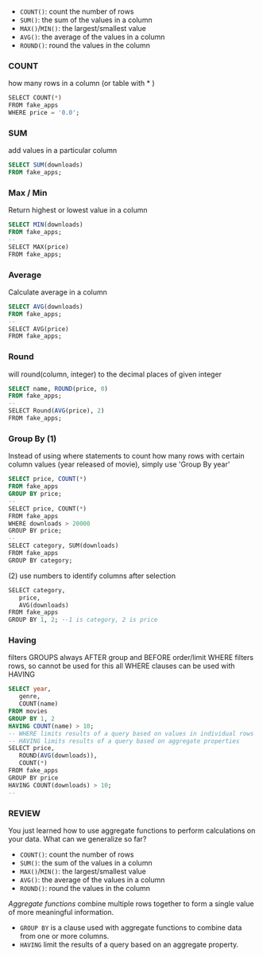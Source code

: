 -   `COUNT()`: count the number of rows
-   `SUM()`: the sum of the values in a column
-   `MAX()`/`MIN()`: the largest/smallest value
-   `AVG()`: the average of the values in a column
-   `ROUND()`: round the values in the column


### COUNT
how many rows in a column (or table with * )

```sql
SELECT COUNT(*)
FROM fake_apps
WHERE price = '0.0';
```

### SUM
add values in a particular column
```sql
SELECT SUM(downloads)  
FROM fake_apps;
```

### Max / Min
Return highest or lowest value in a column

```sql
SELECT MIN(downloads)  
FROM fake_apps;
--
SELECT MAX(price)
FROM fake_apps;
```

### Average
Calculate average in a column
```sql
SELECT AVG(downloads)  
FROM fake_apps;
--
SELECT AVG(price)
FROM fake_apps;
```

### Round
will round(column, integer) to the decimal places of given integer 
```sql
SELECT name, ROUND(price, 0)  
FROM fake_apps;
--
SELECT Round(AVG(price), 2)
FROM fake_apps;
```

### Group By (1)
Instead of using where statements to count how many rows with certain column values (year released of movie), simply use 'Group By year'
```sql
SELECT price, COUNT(*)  
FROM fake_apps  
GROUP BY price;
--
SELECT price, COUNT(*) 
FROM fake_apps
WHERE downloads > 20000
GROUP BY price;
--
SELECT category, SUM(downloads) 
FROM fake_apps
GROUP BY category;
```
(2)
use numbers to identify columns after selection
```sql
SELECT category, 
   price,
   AVG(downloads)
FROM fake_apps
GROUP BY 1, 2; --1 is category, 2 is price
```

### Having
filters GROUPS always AFTER group and BEFORE order/limit
WHERE filters rows, so cannot be used for this
all WHERE clauses can be used with HAVING

```sql
SELECT year,  
   genre,  
   COUNT(name)  
FROM movies  
GROUP BY 1, 2  
HAVING COUNT(name) > 10;
-- WHERE limits results of a query based on values in individual rows
-- HAVING limits results of a query based on aggregate properties
SELECT price, 
   ROUND(AVG(downloads)),
   COUNT(*)
FROM fake_apps
GROUP BY price
HAVING COUNT(downloads) > 10;
--

```

### REVIEW 

You just learned how to use aggregate functions to perform calculations on your data. What can we generalize so far?

-   `COUNT()`: count the number of rows
-   `SUM()`: the sum of the values in a column
-   `MAX()`/`MIN()`: the largest/smallest value
-   `AVG()`: the average of the values in a column
-   `ROUND()`: round the values in the column

_Aggregate functions_ combine multiple rows together to form a single value of more meaningful information.
-   `GROUP BY` is a clause used with aggregate functions to combine data from one or more columns.
-   `HAVING` limit the results of a query based on an aggregate property.